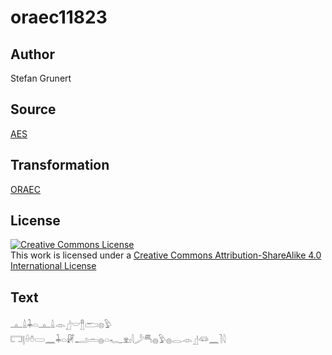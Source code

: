# oraec11823

## Author

Stefan Grunert

## Source

[AES](https://github.com/simondschweitzer/aes)

## Transformation

[ORAEC](https://oraec.github.io/)

## License

<a rel="license" href="http://creativecommons.org/licenses/by-sa/4.0/"><img alt="Creative Commons License" style="border-width:0" src="https://i.creativecommons.org/l/by-sa/4.0/88x31.png" /></a><br />This work is licensed under a <a rel="license" href="http://creativecommons.org/licenses/by-sa/4.0/">Creative Commons Attribution-ShareAlike 4.0 International License</a>

## Text

𓊵𓏙𓇓𓏏𓊵𓏙𓁹𓊨𓎟𓊽𓂧𓊖𓅱<br>
𓉐𓊤𓏐𓏊𓏳𓈖𓇓𓏏𓏞𓂝𓏛𓐍𓏏𓆑𓁷𓏤𓇋𓌳𓄪𓐍𓅱𓐍𓂋𓁹𓊨𓆛𓈖𓍘𓇋<br>
